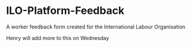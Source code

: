# ILO-Platform-Feedback
A worker feedback form created for the International Labour Organisation

Henry will add more to this on Wednesday